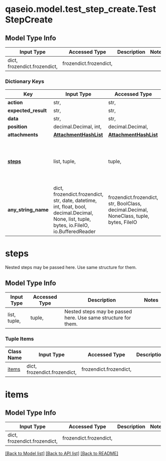 # qaseio.model.test_step_create.TestStepCreate

## Model Type Info
Input Type | Accessed Type | Description | Notes
------------ | ------------- | ------------- | -------------
dict, frozendict.frozendict,  | frozendict.frozendict,  |  | 

### Dictionary Keys
Key | Input Type | Accessed Type | Description | Notes
------------ | ------------- | ------------- | ------------- | -------------
**action** | str,  | str,  |  | [optional] 
**expected_result** | str,  | str,  |  | [optional] 
**data** | str,  | str,  |  | [optional] 
**position** | decimal.Decimal, int,  | decimal.Decimal,  |  | [optional] 
**attachments** | [**AttachmentHashList**](AttachmentHashList.md) | [**AttachmentHashList**](AttachmentHashList.md) |  | [optional] 
**[steps](#steps)** | list, tuple,  | tuple,  | Nested steps may be passed here. Use same structure for them. | [optional] 
**any_string_name** | dict, frozendict.frozendict, str, date, datetime, int, float, bool, decimal.Decimal, None, list, tuple, bytes, io.FileIO, io.BufferedReader | frozendict.frozendict, str, BoolClass, decimal.Decimal, NoneClass, tuple, bytes, FileIO | any string name can be used but the value must be the correct type | [optional]

# steps

Nested steps may be passed here. Use same structure for them.

## Model Type Info
Input Type | Accessed Type | Description | Notes
------------ | ------------- | ------------- | -------------
list, tuple,  | tuple,  | Nested steps may be passed here. Use same structure for them. | 

### Tuple Items
Class Name | Input Type | Accessed Type | Description | Notes
------------- | ------------- | ------------- | ------------- | -------------
[items](#items) | dict, frozendict.frozendict,  | frozendict.frozendict,  |  | 

# items

## Model Type Info
Input Type | Accessed Type | Description | Notes
------------ | ------------- | ------------- | -------------
dict, frozendict.frozendict,  | frozendict.frozendict,  |  | 

[[Back to Model list]](../../README.md#documentation-for-models) [[Back to API list]](../../README.md#documentation-for-api-endpoints) [[Back to README]](../../README.md)

